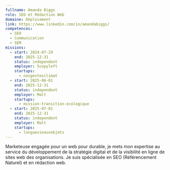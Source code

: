 ```yaml
---
fullname: Amanda Biggs
role: SEO et Rédaction Web
domaine: Déploiement
link: https://www.linkedin.com/in/amandabiggs/
competences:
  - SEO
  - Communication
  - SEM
missions:
  - start: 2024-07-29
    end: 2025-12-31
    status: independent
    employer: Scopyleft
    startups:
      - nosgestesclimat
  - start: 2025-06-01
    end: 2025-12-31
    status: independent
    employer: Malt
    startups:
      - mission-transition-ecologique
  - start: 2025-07-01
    end: 2025-12-31
    status: independent
    employer: Malt
    startups:
      - longuevieauxobjets
---
```

Marketeuse engagée pour un web pour durable, je mets mon expertise au service du développement de la stratégie digital et de la visibilité en ligne de sites web des organisations. Je suis spécialisée en SEO (Référencement Naturel) et en rédaction web.